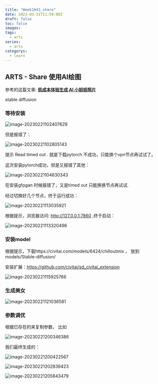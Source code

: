 ```yaml
---
title: "Week1043_share"
date: 2023-03-31T11:59:08Z
draft: false 
toc: false
images:
tags:
  - arts 
series:
  - arts 
categorys:
  - learn 
---
```


## ARTS - Share 使用AI绘图

参考的这篇文章: [**低成本体验生成 AI 小姐姐照片**](https://medium.com/@croath/%E4%BD%8E%E6%88%90%E6%9C%AC%E4%BD%93%E9%AA%8C%E7%94%9F%E6%88%90-ai-%E5%B0%8F%E5%A7%90%E5%A7%90%E7%85%A7%E7%89%87-85ffa7c13cd7)

stable diffusion



### 等待安装

![image-20230221102407629](http://qiniu.honeywen.com/img/20230221102409.png)



但是报错了：

![image-20230221102805143](http://qiniu.honeywen.com/img/20230221102806.png)

提示 Read timed out .  就是下载pytorch 不成功，只能换个vpn节点再试试了。

这次安装pytorch成功，但是又报错了其他：

![image-20230221104630343](http://qiniu.honeywen.com/img/20230221104631.png)

在安装gfpgan 时候报错了，又是timed out 只能换换节点再试试.

经过切换好几个节点，终于运行成功：

![image-20230221113035921](C:\Users\Welto\AppData\Roaming\Typora\typora-user-images\image-20230221113035921.png)



根据提示，浏览器访问: http://127.0.0.1:7860  ,终于启动：



![image-20230221113320496](http://qiniu.honeywen.com/img/20230221113321.png)



### 安装model

根据提示，下载https://civitai.com/models/6424/chilloutmix ， 放到 models/Stable-diffusion/ 

安装扩展：https://github.com/civitai/sd_civitai_extension

![image-20230221115925766](http://qiniu.honeywen.com/img/20230221115926.png)

### 生成美女

![image-20230221121036581](http://qiniu.honeywen.com/img/20230221121037.png)



### 参数调优

根据已存在的来复制参数， 比如

![image-20230221200346386](http://qiniu.honeywen.com/img/20230221200348.png)

我们最终生成的：

![image-20230221200422567](http://qiniu.honeywen.com/img/20230221200424.png)





![image-20230221202839423](C:\Users\Welto\AppData\Roaming\Typora\typora-user-images\image-20230221202839423.png)



![image-20230221205843479](http://qiniu.honeywen.com/img/20230221205844.png)